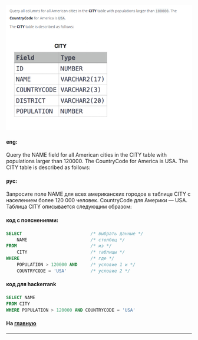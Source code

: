 <img src="./art/1.png" alt="solution" >

#### eng:

Query the NAME field for all American cities in the CITY table with populations larger than 120000. The CountryCode for America is USA.
The CITY table is described as follows:


#### рус:

Запросите поле NAME для всех американских городов в таблице CITY с населением более 120 000 человек. CountryCode для Америки — USA.
Таблица CITY описывается следующим образом:

#### код с пояснениями:
```sql
SELECT                          /* выбрать данные */
    NAME                        /* столбец */
FROM                            /* из */
    CITY                        /* таблицы */
WHERE                           /* где */
    POPULATION > 120000 AND     /* условие 1 и */
    COUNTRYCODE = 'USA'         /* условие 2 */
```

#### код для hackerrank
```sql
SELECT NAME
FROM CITY
WHERE POPULATION > 120000 AND COUNTRYCODE = 'USA'
```


#### На [главную](https://github.com/BEPb/hackerrank_sql#readme)

---
